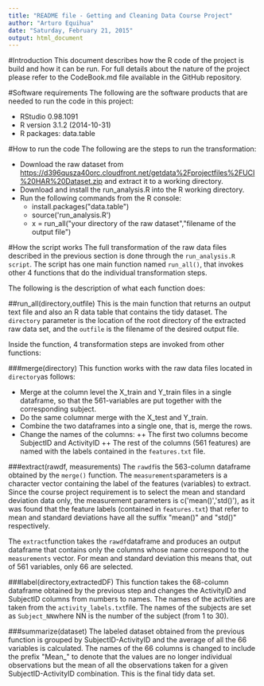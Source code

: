 ```yaml
---
title: "README file - Getting and Cleaning Data Course Project"
author: "Arturo Equihua"
date: "Saturday, February 21, 2015"
output: html_document
---
```

#Introduction
This document describes how the R code of the project is build and how it can be run. For full details about the nature of the project please refer to the CodeBook.md file available in the GitHub repository.

#Software requirements
The following are the software products that are needed to run the code in this project:
 
+ RStudio  0.98.1091
+ R version 3.1.2 (2014-10-31)
+ R packages: data.table

#How to run the code
The following are the steps to run the transformation:

- Download the raw dataset from <https://d396qusza40orc.cloudfront.net/getdata%2Fprojectfiles%2FUCI%20HAR%20Dataset.zip> and extract it to a working directory.
- Download and install the run_analysis.R into the R working directory.
- Run the following commands from the R console:
    - install.packages("data.table")
    - source('run_analysis.R')
    - x = run_all("your directory of the raw dataset","filename of the output file")

#How the script works
The full transformation of the raw data files described in the previous section is done through the `run_analysis.R script`. The script has one main function named `run_all()`, that invokes other 4 functions that do the individual transformation steps.

The following is the description of what each function does:

##run_all(directory,outfile)
This is the main function that returns an output text file and also an R data table that contains the tidy dataset. The `directory` parameter is the location of the root directory of the extracted raw data set, and the `outfile` is the filename of the desired output file.

Inside the function, 4 transformation steps are invoked from other functions:

###merge(directory)
This function works with the raw data files located in `directory`as follows:
+ Merge at the column level the X_train and Y_train files in a single dataframe, so that the 561-variables are put together with the corresponding subject.
+ Do the same columnar merge with the X_test and Y_train.
+ Combine the two dataframes into a single one, that is, merge the rows.
+ Change the names of the columns:
++ The first two columns become SubjectID and ActivityID
++ The rest of the columns (561 features) are named with the labels contained in the `features.txt` file.

###extract(rawdf, measurements)
The `rawdf`is the 563-column dataframe obtained by the `merge()` function. The `measurements`parameters is a character vector containing the label of the features (variables) to extract. Since the course project requirement is to select the mean and standard deviation data only, the measurement parameters is c('mean()','std()'), as it was found that the feature labels (contained in `features.txt`) that refer to mean and standard deviations have all the suffix "mean()" and "std()" respectively.

The `extract`function takes the `rawdf`dataframe and produces an output dataframe that contains only the columns whose name correspond to the `measurements` vector. For mean and standard deviation this means that, out of 561 variables, only 66 are selected. 

###label(directory,extractedDF)
This function takes the 68-column dataframe obtained by the previous step and changes the ActivityID and SubjectID columns from numbers to names. The names of the activities are taken from the `activity_labels.txt`file. The names of the subjects are set as `Subject_NN`where NN is the number of the subject (from 1 to 30).

###summarize(dataset)
The labeled dataset obtained from the previous function is grouped by SubjectID-ActivityID and the average of all the 66 variables is calculated. The names of the 66 columns is changed to include the prefix "Mean_" to denote that the values are no longer individual observations but the mean of all the observations taken for a given SubjectID-ActivityID combination. This is the final tidy data set.
